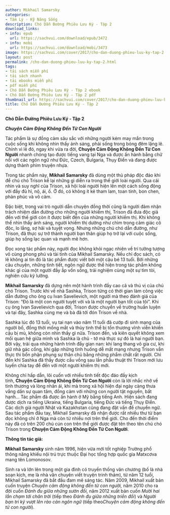 ```yaml
---
author: Mikhail Samarsky
categories:
- Tâm Lý - Kỹ Năng Sống
description: Chó Dẫn Đường Phiêu Lưu Ký - Tập 2
download_links:
- info: epub
  url: https://sachvui.com/download/epub/3472
- info: mobi
  url: https://sachvui.com/download/mobi/3473
image: https://sachvui.com/cover/2017/cho-dan-duong-phieu-luu-ky-tap-2.jpg
layout: post
permalink: /cho-dan-duong-phieu-luu-ky-tap-2.html
tags:
- tải sách miễn phí
- tải sách nhanh
- tải ebooks miễn phí
- pdf miễn phí
- Chó Dẫn Đường Phiêu Lưu Ký - Tập 2 ebook
- Chó Dẫn Đường Phiêu Lưu Ký - Tập 2 pdf
thumbnail_url: https://sachvui.com/cover/2017/cho-dan-duong-phieu-luu-ky-tap-2.jpg
title: Chó Dẫn Đường Phiêu Lưu Ký - Tập 2
---
```


 <div class="item-desc text-justify"> <p><strong>Chó Dẫn Đường Phiêu Lưu Ký - Tập 2</strong></p><p><strong><em>Chuyện Cảm Động Không Đến Từ Con Người</em></strong></p><p>Tác phẩm là sự đồng cảm sâu sắc với những người kém may mắn trong cuộc sống khi không nhìn thấy ánh sáng, phải sống trong bóng đêm lặng lẽ. Chính vì lẽ đó, ngay khi vừa ra đời, <strong>Chuyện Cảm Động Không Đến Từ Con Người</strong> nhanh chóng tạo được tiếng vang tại Nga và được ấn hành bằng chữ nổi với các ngôn ngữ như Đức, Czech, Bulgaria, Thụy Điển và đang được dựng thành phim truyện nhựa.</p><p>Trong tác phẩm này, <strong>Mikhail Samarsky</strong> đã dùng một thủ pháp độc đáo khi để chú chó Trison kể lại những gì diễn ra trong thế giới loài người. Qua cái nhìn và suy nghĩ của Trison, xã hội loài người hiện lên một cách sống động với đầy đủ hỉ, nộ, ái, ố. Ở đó, có không ít kẻ tham lam, toan tính, bon chen, phản phúc và vô cảm.</p><p>Đặc biệt, trong vai trò người dẫn chuyện đồng thời cũng là người đảm nhận trách nhiệm dẫn đường cho những người khiếm thị, Trison đã đưa độc giả đến với thế giới còn ít được biết đến của những người khiếm thị. Khi không thể nhìn thấy ánh sáng, người khiếm thị dường như chìm trong cảm giác cô độc, lo lắng, sợ hãi và tuyệt vọng. Nhưng những chú chó dẫn đường, như Trison, đã thực sự trở thành người bạn thân giúp họ trở lại với cuộc sống, giúp họ sống lạc quan và mạnh mẽ hơn.</p><p>Đọc xong tác phẩm này, người đọc không khỏi ngạc nhiên về trí tưởng tượng vô cùng phong phú và tài tình của Mikhail Samarsky. Nếu chỉ đọc sách, có lẽ không ai tin đó là tác phẩm được viết bởi một cậu bé 13 tuổi. Bởi những câu chuyện, những tình tiết, ngôn ngữ được thể hiện trong tác phẩm không khác gì của một người đầy ắp vốn sống, trải nghiệm cùng một sự tìm tòi, nghiên cứu kỹ lưỡng.</p><p><strong>Mikhail Samarsky</strong> đã dựng nên một hành trình đầy cao cả và thú vị của chú chó Trison. Trước khi về nhà Sashka, Trison từng có thời gian làm công việc dẫn đường cho ông cụ Ivan Savelievich, một người mà theo đánh giá của Trison: “Đó là một con người tuyệt vời và là một người bạn tốt của tôi”. Khi cụ ông Ivan Savelievich qua đời, Trison được chuyển về trường huấn luyện và tại đây, Sashka cùng mẹ và bà đã tới đón Trison về nhà.</p><p>Sashka lúc đó 13 tuổi, vụ tai nạn vào năm 11 tuổi đã cướp đi sinh mạng của người bố, đồng thời mống mắt và thủy tinh thể bị tổn thương vĩnh viễn khiến cậu bị mù, không còn nhìn thấy gì nữa. Trison đến, và kiên quyết không xem mối quan hệ giữa mình và Sashka là chủ - tớ mà thực sự đó là hai người bạn. Bởi vậy, trải qua những hành trình đầy gian nan: khi lang thang vô gia cư, khi giữ nhà gác cổng, khi gặp những tình huống dễ mất mạng nhưng Trison vẫn thực thi bổn phận phụng sự thân chủ bằng những phẩm chất rất người. Chỉ đến khi Sashka đã thấy được cầu vồng sau lần phẫu thuật thì Trison mới lưu luyến chia tay để đến với một người khiếm thị mới.</p><p>Không chỉ hấp dẫn, lôi cuốn với nhiều tình tiết độc đáo đầy kịch tính, <strong>Chuyện Cảm Động Không Đến Từ Con Người</strong> còn là lời nhắc nhở về tình thương và lòng nhân ái, khi mà trong xã hội hiện đại ngày càng thưa vắng dần sự quan tâm, đồng cảm với những con người tật nguyền, bất hạnh… Tác phẩm đã được ấn hành ở Mỹ bằng tiếng Anh. Hiện sách đang được dịch ra tiếng Ukraina, tiếng Bulgaria, tiếng Đức và tiếng Thụy Điển. Các dịch giả người Nhật và Kazakhstan cũng đang đặt vấn đề chuyển ngữ. Sau tác phẩm đầu tay, Mikhail Samarsky đã nhận được rất nhiều thư từ bạn đọc không chỉ ở Nga mà còn từ nhiều nơi trên thế giới. Cho đến thời điểm này đã có trên 200 chú cún con trên thế giới được đặt tên theo tên chú chó Trison trong <strong>Chuyện Cảm Động Không Đến Từ Con Người</strong>.</p><p><strong>Thông tin tác giả:</strong></p><p><strong>Mikhail Samarsky</strong> sinh năm 1996, hiện vừa mới tốt nghiệp Trường phổ thông năng khiếu nội trú trực thuộc Đại học tổng hợp quốc gia Matxcơva mang tên Lomonosov.</p><p>Sinh ra và lớn lên trong một gia đình có truyền thống văn chương (bố là nhà soạn kịch, mẹ là nhà văn chuyên viết truyện trinh thám), từ năm 12 tuổi, Mikhail Samarsky đã bắt đầu đam mê sáng tác. Năm 2009, Mikhail xuất bản cuốn truyện <em>Chuyện cảm động không đến từ con người, </em>năm 2010 cho ra đời cuốn <em>Đánh đu giữa những sườn đồi</em>, năm 2012 xuất bản cuốn <em>Mười hai lần chạm tới chân trời</em> (tiếp theo <em>Đánh đu giữa những triền đồi</em>) và <em>Người bạn tri kỷ vượt lên rào cản ngôn ngữ</em> (tiếp theo<em>Chuyện cảm động không đến từ con người</em>).</p> </div>